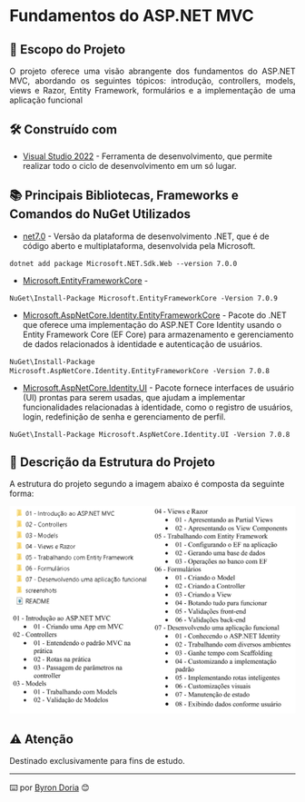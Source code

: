 # Fundamentos do ASP.NET MVC

## 📝️ Escopo do Projeto

<p align="justify">
O projeto oferece uma visão abrangente dos fundamentos do ASP.NET MVC, abordando os seguintes tópicos: 
introdução, controllers, models, views e Razor, Entity Framework, formulários e a implementação de uma 
aplicação funcional
</p>

## 🛠️ Construído com

* [Visual Studio 2022](https://learn.microsoft.com/pt-br/visualstudio/windows/?view=vs-2022) - Ferramenta de desenvolvimento, que permite realizar todo o ciclo de desenvolvimento em um só lugar.
  
## 📚 Principais Bibliotecas, Frameworks e Comandos do NuGet Utilizados

* [net7.0](https://learn.microsoft.com/pt-br/dotnet/core/compatibility/7.0) - Versão da plataforma de desenvolvimento .NET, que é de código aberto e multiplataforma, desenvolvida pela Microsoft.

```
dotnet add package Microsoft.NET.Sdk.Web --version 7.0.0
```

* [Microsoft.EntityFrameworkCore]() - 

```
NuGet\Install-Package Microsoft.EntityFrameworkCore -Version 7.0.9
```

* [Microsoft.AspNetCore.Identity.EntityFrameworkCore](https://learn.microsoft.com/pt-br/dotnet/api/microsoft.aspnetcore.identity.entityframeworkcore.identityuser?view=aspnetcore-1.1) - 
Pacote do .NET que oferece uma implementação do ASP.NET Core Identity usando o Entity Framework Core (EF Core) para armazenamento e gerenciamento de dados relacionados à identidade e autenticação de usuários. 

```
NuGet\Install-Package Microsoft.AspNetCore.Identity.EntityFrameworkCore -Version 7.0.8
```

* [Microsoft.AspNetCore.Identity.UI](https://learn.microsoft.com/pt-br/dotnet/api/microsoft.aspnetcore.identity.ui?view=aspnetcore-9.0) - 
Pacote fornece interfaces de usuário (UI) prontas para serem usadas, que ajudam a implementar funcionalidades relacionadas à identidade, como o registro de usuários, login, redefinição de senha e gerenciamento de perfil.

```
NuGet\Install-Package Microsoft.AspNetCore.Identity.UI -Version 7.0.8
```

## 🚧 Descrição da Estrutura do Projeto

A estrutura do projeto segundo a imagem abaixo é composta da seguinte forma:

![EstruturaDoProjeto](screenshots/estrutura.png)

## ⚠️ Atenção

Destinado exclusivamente para fins de estudo.

---
⌨️ por [Byron Doria](https://gist.github.com/lohhans) 😊
